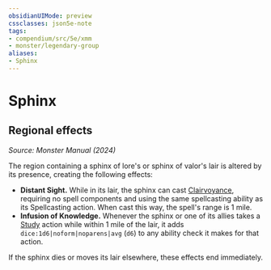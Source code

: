 ```yaml
---
obsidianUIMode: preview
cssclasses: json5e-note
tags:
- compendium/src/5e/xmm
- monster/legendary-group
aliases:
- Sphinx
---
```

# Sphinx

## Regional effects
_Source: Monster Manual (2024)_

The region containing a sphinx of lore's or sphinx of valor's lair is altered by its presence, creating the following effects:

- **Distant Sight.** While in its lair, the sphinx can cast [Clairvoyance](/3-Mechanics/CLI/spells/clairvoyance-xphb.md), requiring no spell components and using the same spellcasting ability as its Spellcasting action. When cast this way, the spell's range is 1 mile.  
- **Infusion of Knowledge.** Whenever the sphinx or one of its allies takes a [Study](actions.md#Study) action while within 1 mile of the lair, it adds `dice:1d6|noform|noparens|avg` (`d6`) to any ability check it makes for that action.  

If the sphinx dies or moves its lair elsewhere, these effects end immediately.